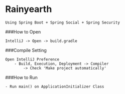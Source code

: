 
Rainyearth
=======

```
Using Spring Boot + Spring Social + Spring Security
```


###How to Open
```
IntelliJ -> Open -> build.gradle
```

###Compile Setting
```
Open IntelliJ Preference
    - Build, Execution, Deployment -> Compiler
        -> Check 'Make project automatically'
```

###How to Run
```
- Run main() on ApplicationInitializer Class
```

